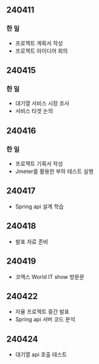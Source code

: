 ## 240411
### 한 일
* 프로젝트 계획서 작성
* 프로젝트 아이디어 회의

## 240415
### 한 일
* 대기열 서비스 시장 조사
* 서비스 타겟 논의

## 240416
### 한 일
* 프로젝트 기획서 작성
* Jmeter를 활용한 부하 테스트 실행

## 240417
* Spring api 설계 학습

## 240418
* 발표 자료 준비

## 240419
* 코엑스 World IT show 방문문

## 240422
* 자율 프로젝트 중간 발표
* Spring api 서버 코드 분석

## 240424
* 대기열 api 호출 테스트
